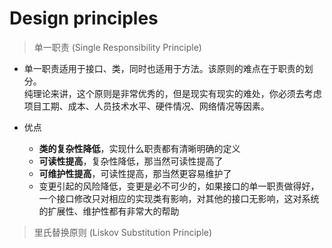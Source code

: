 # Design principles
> 单一职责 (Single Responsibility Principle)   

- 单一职责适用于接口、类，同时也适用于方法。该原则的难点在于职责的划分。  
  纯理论来讲，这个原则是非常优秀的，但是现实有现实的难处，你必须去考虑项目工期、成本、人员技术水平、硬件情况、网络情况等因素。
  
- 优点
    - **类的复杂性降低**，实现什么职责都有清晰明确的定义
    - **可读性提高**，复杂性降低，那当然可读性提高了
    - **可维护性提高**，可读性提高，那当然更容易维护了
    - 变更引起的风险降低，变更是必不可少的，如果接口的单一职责做得好，一个接口修改只对相应的实现类有影响，对其他的接口无影响，这对系统的扩展性、维护性都有非常大的帮助
    
> 里氏替换原则 (Liskov Substitution Principle)
